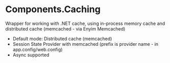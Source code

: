 # Components.Caching
Wrapper for working with .NET cache, using in-process memory cache and distributed cache (memcached - via Enyim Memcached)
- Default mode: Distributed cache (memcached)
- Session State Provider with memcached (prefix is provider name - in app.config/web.config)
- Async supported